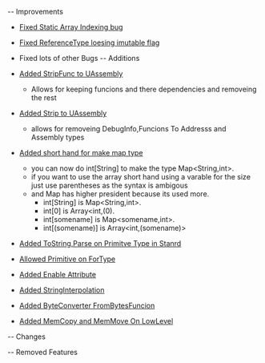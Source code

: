 -- Improvements
 - [Fixed Static Array Indexing bug](https://github.com/LostbBlizzard/UCodeLang/commit/961aebc4c2327921f8c5937669641b156ca5c802)
 - [Fixed ReferenceType loesing imutable flag](https://github.com/LostbBlizzard/UCodeLang/commit/63290c537c670b8cf779309ac763cedf1f348c99)
 - Fixed lots of other Bugs
-- Additions

- [Added StripFunc to UAssembly]()
  - Allows for keeping funcions and there dependencies and removeing the rest
  
- [Added Strip to UAssembly]()
  - allows for removeing DebugInfo,Funcions To Addresss and Assembly types

- [Added short hand for make map type]() 
  - you can now do int[String] to make the type Map<String,int>.
  - if you want to use the array short hand using a varable for the size just use parentheses as the syntax is ambigous
  - and Map has higher president because its used more.
    - int[String] is Map<String,int>.
    - int[0] is Array<int,(0).
    - int[somename] is Map<somename,int>.
    - int[(somename)] is Array<int,(somename)>

- [Added ToString,Parse on Primitve Type in Stanrd](https://github.com/LostbBlizzard/UCodeLang/commit/06c1ad478145c18498a491eee5801c2af0a0dca3)

- [Allowed Primitive on ForType](https://github.com/LostbBlizzard/UCodeLang/commit/de00a58fc4a47079c478147697374f16722066fa)

- [Added Enable Attribute](https://github.com/LostbBlizzard/UCodeLang/commit/b8b8d0c6a49607e7a8c41b3c13d0f914aa2fc473)

- [Added StringInterpolation](https://github.com/LostbBlizzard/UCodeLang/commit/a0f409728a95c1692414ce7967872b0e6666cbc1)

- [Added ByteConverter FromBytesFuncion](https://github.com/LostbBlizzard/UCodeLang/commit/8d4e2b4350b734f75280055074335c52206b3627)

- [Added MemCopy and MemMove On LowLevel](https://github.com/LostbBlizzard/UCodeLang/commit/86b866b8f95cbb681895cbf2cb45c79dba39af8f)

-- Changes

-- Removed Features
